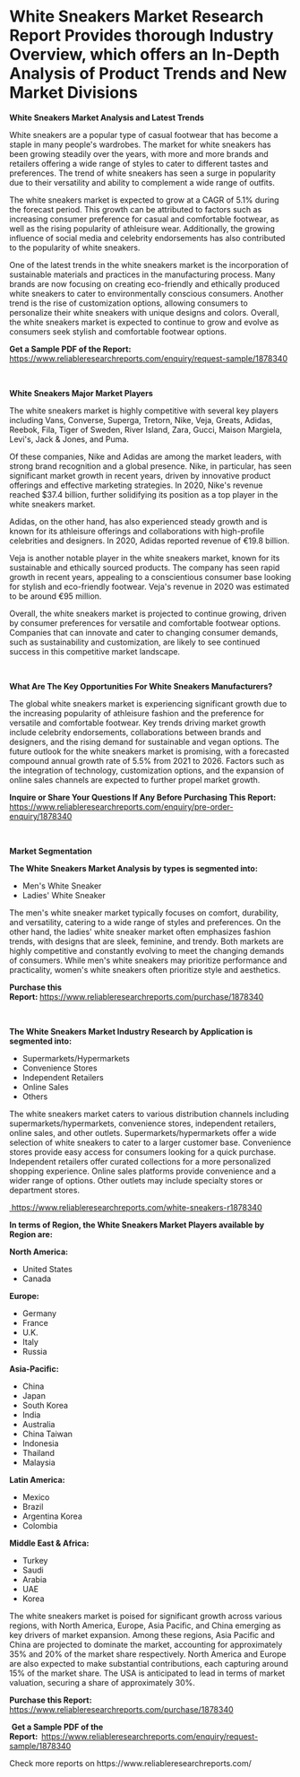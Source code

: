 <p><h1>White Sneakers Market Research Report Provides thorough Industry Overview, which offers an In-Depth Analysis of Product Trends and New Market Divisions</h1></p><p><strong>White Sneakers Market Analysis and Latest Trends</strong></p>
<p><p>White sneakers are a popular type of casual footwear that has become a staple in many people's wardrobes. The market for white sneakers has been growing steadily over the years, with more and more brands and retailers offering a wide range of styles to cater to different tastes and preferences. The trend of white sneakers has seen a surge in popularity due to their versatility and ability to complement a wide range of outfits.</p><p>The white sneakers market is expected to grow at a CAGR of 5.1% during the forecast period. This growth can be attributed to factors such as increasing consumer preference for casual and comfortable footwear, as well as the rising popularity of athleisure wear. Additionally, the growing influence of social media and celebrity endorsements has also contributed to the popularity of white sneakers.</p><p>One of the latest trends in the white sneakers market is the incorporation of sustainable materials and practices in the manufacturing process. Many brands are now focusing on creating eco-friendly and ethically produced white sneakers to cater to environmentally conscious consumers. Another trend is the rise of customization options, allowing consumers to personalize their white sneakers with unique designs and colors. Overall, the white sneakers market is expected to continue to grow and evolve as consumers seek stylish and comfortable footwear options.</p></p>
<p><strong>Get a Sample PDF of the Report:&nbsp;</strong> <a href="https://www.reliableresearchreports.com/enquiry/request-sample/1878340">https://www.reliableresearchreports.com/enquiry/request-sample/1878340</a></p>
<p>&nbsp;</p>
<p><strong>White Sneakers Major Market Players</strong></p>
<p><p>The white sneakers market is highly competitive with several key players including Vans, Converse, Superga, Tretorn, Nike, Veja, Greats, Adidas, Reebok, Fila, Tiger of Sweden, River Island, Zara, Gucci, Maison Margiela, Levi's, Jack & Jones, and Puma.</p><p>Of these companies, Nike and Adidas are among the market leaders, with strong brand recognition and a global presence. Nike, in particular, has seen significant market growth in recent years, driven by innovative product offerings and effective marketing strategies. In 2020, Nike's revenue reached $37.4 billion, further solidifying its position as a top player in the white sneakers market.</p><p>Adidas, on the other hand, has also experienced steady growth and is known for its athleisure offerings and collaborations with high-profile celebrities and designers. In 2020, Adidas reported revenue of €19.8 billion.</p><p>Veja is another notable player in the white sneakers market, known for its sustainable and ethically sourced products. The company has seen rapid growth in recent years, appealing to a conscientious consumer base looking for stylish and eco-friendly footwear. Veja's revenue in 2020 was estimated to be around €95 million.</p><p>Overall, the white sneakers market is projected to continue growing, driven by consumer preferences for versatile and comfortable footwear options. Companies that can innovate and cater to changing consumer demands, such as sustainability and customization, are likely to see continued success in this competitive market landscape.</p></p>
<p>&nbsp;</p>
<p><strong>What Are The Key Opportunities For White Sneakers Manufacturers?</strong></p>
<p><p>The global white sneakers market is experiencing significant growth due to the increasing popularity of athleisure fashion and the preference for versatile and comfortable footwear. Key trends driving market growth include celebrity endorsements, collaborations between brands and designers, and the rising demand for sustainable and vegan options. The future outlook for the white sneakers market is promising, with a forecasted compound annual growth rate of 5.5% from 2021 to 2026. Factors such as the integration of technology, customization options, and the expansion of online sales channels are expected to further propel market growth.</p></p>
<p><strong>Inquire or Share Your Questions If Any Before Purchasing This Report:</strong> <a href="https://www.reliableresearchreports.com/enquiry/pre-order-enquiry/1878340">https://www.reliableresearchreports.com/enquiry/pre-order-enquiry/1878340</a></p>
<p>&nbsp;</p>
<p><strong>Market Segmentation</strong></p>
<p><strong>The White Sneakers Market Analysis by types is segmented into:</strong></p>
<p><ul><li>Men's White Sneaker</li><li>Ladies' White Sneaker</li></ul></p>
<p><p>The men's white sneaker market typically focuses on comfort, durability, and versatility, catering to a wide range of styles and preferences. On the other hand, the ladies' white sneaker market often emphasizes fashion trends, with designs that are sleek, feminine, and trendy. Both markets are highly competitive and constantly evolving to meet the changing demands of consumers. While men's white sneakers may prioritize performance and practicality, women's white sneakers often prioritize style and aesthetics.</p></p>
<p><strong>Purchase this Report:&nbsp;</strong><a href="https://www.reliableresearchreports.com/purchase/1878340">https://www.reliableresearchreports.com/purchase/1878340</a></p>
<p>&nbsp;</p>
<p><strong>The White Sneakers Market Industry Research by Application is segmented into:</strong></p>
<p><ul><li>Supermarkets/Hypermarkets</li><li>Convenience Stores</li><li>Independent Retailers</li><li>Online Sales</li><li>Others</li></ul></p>
<p><p>The white sneakers market caters to various distribution channels including supermarkets/hypermarkets, convenience stores, independent retailers, online sales, and other outlets. Supermarkets/hypermarkets offer a wide selection of white sneakers to cater to a larger customer base. Convenience stores provide easy access for consumers looking for a quick purchase. Independent retailers offer curated collections for a more personalized shopping experience. Online sales platforms provide convenience and a wider range of options. Other outlets may include specialty stores or department stores.</p></p>
<p><a href="https://www.reliableresearchreports.com/white-sneakers-r1878340">&nbsp;https://www.reliableresearchreports.com/white-sneakers-r1878340</a></p>
<p><strong>In terms of Region, the White Sneakers Market Players available by Region are:</strong></p>
<p>
    <p> <strong> North America: </strong>
        <ul>
            <li>United States</li>
            <li>Canada</li>
        </ul>
        </p> 
    <p> <strong> Europe: </strong>
        <ul>
            <li>Germany</li>
            <li>France</li>
            <li>U.K.</li>
            <li>Italy</li>
            <li>Russia</li>
        </ul>
        </p> 
    <p> <strong> Asia-Pacific: </strong>
        <ul>
            <li>China</li>
            <li>Japan</li>
            <li>South Korea</li>
            <li>India</li>
            <li>Australia</li>
            <li>China Taiwan</li>
            <li>Indonesia</li>
            <li>Thailand</li>
            <li>Malaysia</li>
        </ul>
        </p> 
    <p> <strong> Latin America: </strong>
        <ul>
            <li>Mexico</li>
            <li>Brazil</li>
            <li>Argentina Korea</li>
            <li>Colombia</li>
        </ul>
        </p> 
    <p> <strong> Middle East & Africa: </strong>
        <ul>
            <li>Turkey</li>
            <li>Saudi</li>
            <li>Arabia</li>
            <li>UAE</li>
            <li>Korea</li>
        </ul>
    </p>
    </p>
<p><p>The white sneakers market is poised for significant growth across various regions, with North America, Europe, Asia Pacific, and China emerging as key drivers of market expansion. Among these regions, Asia Pacific and China are projected to dominate the market, accounting for approximately 35% and 20% of the market share respectively. North America and Europe are also expected to make substantial contributions, each capturing around 15% of the market share. The USA is anticipated to lead in terms of market valuation, securing a share of approximately 30%.</p></p>
<p><strong>Purchase this Report: </strong><a href="https://www.reliableresearchreports.com/purchase/1878340">https://www.reliableresearchreports.com/purchase/1878340</a></p>
<p>&nbsp;<strong>Get a Sample PDF of the Report:&nbsp;&nbsp;</strong><a href="https://www.reliableresearchreports.com/enquiry/request-sample/1878340">https://www.reliableresearchreports.com/enquiry/request-sample/1878340</a></p>
<p><strong></strong></p>
<p>Check more reports on https://www.reliableresearchreports.com/</p>